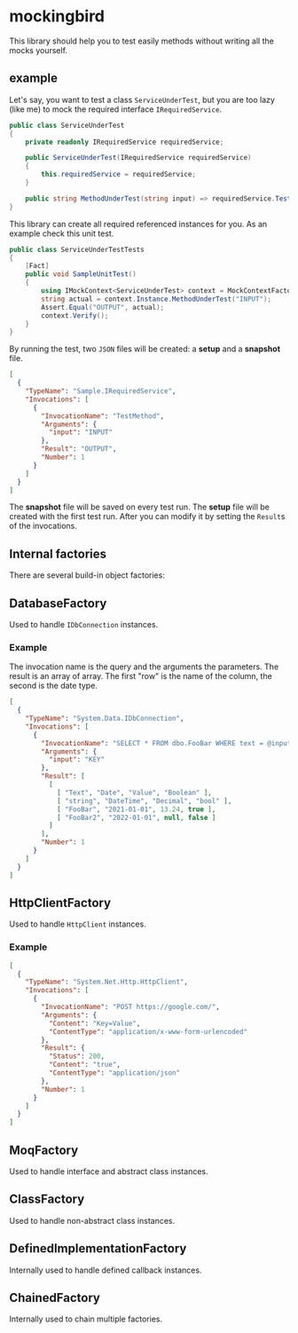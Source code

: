 # mockingbird

This library should help you to test easily methods without writing all the mocks yourself.

## example

Let's say, you want to test a class `ServiceUnderTest`, but you are too lazy (like me) to mock the required interface `IRequiredService`.


```csharp
public class ServiceUnderTest
{
    private readonly IRequiredService requiredService;

    public ServiceUnderTest(IRequiredService requiredService)
    {
        this.requiredService = requiredService;
    }

    public string MethodUnderTest(string input) => requiredService.TestMethod(input);
}
```

This library can create all required referenced instances for you. As an example check this unit test. 

```csharp
public class ServiceUnderTestTests
{
    [Fact]
    public void SampleUnitTest()
    {
        using IMockContext<ServiceUnderTest> context = MockContextFactory.Start<ServiceUnderTest>();
        string actual = context.Instance.MethodUnderTest("INPUT");
        Assert.Equal("OUTPUT", actual);
        context.Verify();
    }
}
```

By running the test, two `JSON` files will be created: a **setup** and a **snapshot** file. 

```json
[
  {
    "TypeName": "Sample.IRequiredService",
    "Invocations": [
      {
        "InvocationName": "TestMethod",
        "Arguments": {
          "input": "INPUT"
        },
        "Result": "OUTPUT",
        "Number": 1
      }
    ]
  }
]
```

The **snapshot** file will be saved on every test run.
The **setup** file will be created with the first test run. After you can modify it by setting the `Result`s of the invocations.

## Internal factories

There are several build-in object factories:

## DatabaseFactory

Used to handle `IDbConnection` instances.

### Example

The invocation name is the query and the arguments the parameters.
The result is an array of array. The first "row" is the name of the column, the second is the date type.

```json
[
  {
    "TypeName": "System.Data.IDbConnection",
    "Invocations": [
      {
        "InvocationName": "SELECT * FROM dbo.FooBar WHERE text = @input",
        "Arguments": {
          "input": "KEY"
        },
        "Result": [
          [
            [ "Text", "Date", "Value", "Boolean" ],
            [ "string", "DateTime", "Decimal", "bool" ],
            [ "FooBar", "2021-01-01", 13.24, true ],
            [ "FooBar2", "2022-01-01", null, false ]
          ]
        ],
        "Number": 1
      }
    ]
  }
]
```
    
## HttpClientFactory

Used to handle `HttpClient` instances.

### Example

```json
[
  {
    "TypeName": "System.Net.Http.HttpClient",
    "Invocations": [
      {
        "InvocationName": "POST https://google.com/",
        "Arguments": {
          "Content": "Key=Value",
          "ContentType": "application/x-www-form-urlencoded"
        },
        "Result": {
          "Status": 200,
          "Content": "true",
          "ContentType": "application/json"
        },
        "Number": 1
      }
    ]
  }
]
```

## MoqFactory

Used to handle interface and abstract class instances.

## ClassFactory

Used to handle non-abstract class instances.

## DefinedImplementationFactory

Internally used to handle defined callback instances.

## ChainedFactory

Internally used to chain multiple factories.